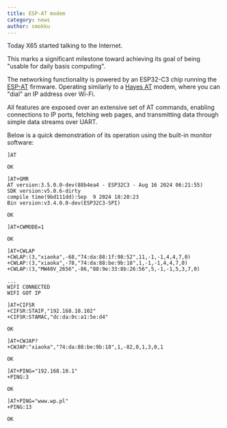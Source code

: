 ```yaml
---
title: ESP-AT modem
category: news
author: smokku
---
```


Today X65 started talking to the Internet.

This marks a significant milestone toward achieving its goal of being "usable for daily basis computing".

The networking functionality is powered by an ESP32-C3 chip running the [ESP-AT][1] firmware.
Operating similarly to a [Hayes AT][2] modem, where you can "dial" an IP address over Wi-Fi.

All features are exposed over an extensive set of AT commands, enabling connections to IP ports, fetching web pages, and transmitting data through simple data streams over UART.

Below is a quick demonstration of its operation using the built-in monitor software:

[1]: https://docs.espressif.com/projects/esp-at/en/release-v3.4.0.0/esp32c3/
[2]: https://en.wikipedia.org/wiki/Hayes_AT_command_set

```console
]AT

OK

]AT+GMR
AT version:3.5.0.0-dev(88b4ea4 - ESP32C3 - Aug 16 2024 06:21:55)
SDK version:v5.0.6-dirty
compile time(9bd111dd):Sep  9 2024 18:20:23
Bin version:v3.4.0.0-dev(ESP32C3-SPI)

OK

]AT+CWMODE=1

OK

]AT+CWLAP
+CWLAP:(3,"xiaoka",-68,"74:da:88:1f:98:52",11,-1,-1,4,4,7,0)
+CWLAP:(3,"xiaoka",-78,"74:da:88:be:9b:18",1,-1,-1,4,4,7,0)
+CWLAP:(3,"MW40V_2656",-86,"88:9e:33:8b:26:56",5,-1,-1,5,3,7,0)

...
WIFI CONNECTED
WIFI GOT IP

]AT+CIFSR
+CIFSR:STAIP,"192.168.10.102"
+CIFSR:STAMAC,"dc:da:0c:a1:5e:d4"

OK

]AT+CWJAP?
+CWJAP:"xiaoka","74:da:88:be:9b:18",1,-82,0,1,3,0,1

OK

]AT+PING="192.168.10.1"
+PING:3

OK

]AT+PING="www.wp.pl"
+PING:13

OK

```
